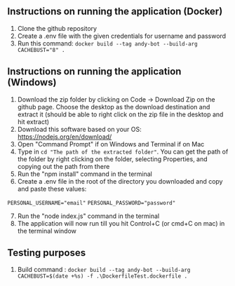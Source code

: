 ## Instructions on running the application (Docker)

1. Clone the github repository
2. Create a .env file with the given credentials for username and password
3. Run this command: `docker build --tag andy-bot --build-arg CACHEBUST="8" .`

## Instructions on running the application (Windows)

1. Download the zip folder by clicking on Code -> Download Zip on the github page. Choose the desktop as the download destination and extract it (should be able to right click on the zip file in the desktop and hit extract)
2. Download this software based on your OS: https://nodejs.org/en/download/
3. Open "Command Prompt" if on Windows and Terminal if on Mac
4. Type in `cd "The path of the extracted folder"`. You can get the path of the folder by right clicking on the folder, selecting Properties, and copying out the path from there
5. Run the "npm install" command in the terminal
6. Create a .env file in the root of the directory you downloaded and copy and paste these values:

`PERSONAL_USERNAME="email"`
`PERSONAL_PASSWORD="password"`

7. Run the "node index.js" command in the terminal
8. The application will now run till you hit Control+C (or cmd+C on mac) in the terminal window


## Testing purposes

1. Build command : `docker build --tag andy-bot --build-arg CACHEBUST=$(date +%s) -f .\DockerfileTest.dockerfile .`